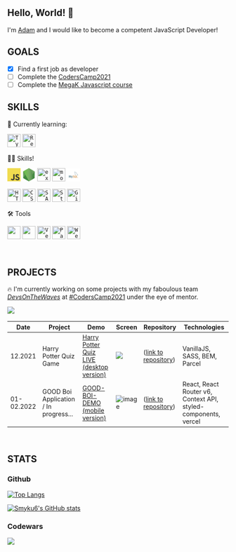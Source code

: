 ## Hello, World! 👋
I'm [Adam](https://www.linkedin.com/in/adam-smycz/) and I would like to become a competent JavaScript Developer!

## GOALS
- [x] Find a first job as developer
- [ ] Complete the [CodersCamp2021](https://www.coderscamp.pl/)
- [ ] Complete the [MegaK Javascript course](https://www.megak.pl/)

## SKILLS


 🌱 Currently learning:
 
 [<code><img width="30" height="30" title="TypeScript" src="https://th.bing.com/th/id/OIP.hGGBWVgH8Xocw91VdzJecgAAAA?pid=ImgDet&rs=1"></code>](https://www.typescriptlang.org/)
 [<code><img width="30" height="30" title="React" src="https://images.viblo.asia/1d949589-afdd-4a1e-b77f-c53fdaf8af13.png"></code>](https://reactjs.org/) 

🚴‍♂️ Skills!


[<code><img width="30" height="30" title="JavaScript" src="https://raw.githubusercontent.com/github/explore/80688e429a7d4ef2fca1e82350fe8e3517d3494d/topics/javascript/javascript.png"></code>](https://developer.mozilla.org/pl/docs/Web/JavaScript)
[<code><img width="30" height="30" title="nodeJs" src="https://raw.githubusercontent.com/github/explore/80688e429a7d4ef2fca1e82350fe8e3517d3494d/topics/nodejs/nodejs.png"></code>](https://nodejs.dev/)
[<code><img width="30" height="30" title="expressJs" src="https://hackr.io/tutorials/learn-express-js/logo/logo-express-js?ver=1557508379"></code>](https://expressjs.com/)
 [<code><img width="30" height="30" title="mongoDB" src="https://encrypted-tbn0.gstatic.com/images?q=tbn:ANd9GcTSq4D-zkg4ow2Uc7KpPfAAfyRy1tUwBZBnIg&usqp=CAU"></code>](https://www.mongodb.com/)
[<code><img width="30" height="30" title="MySQL" src="https://raw.githubusercontent.com/github/explore/80688e429a7d4ef2fca1e82350fe8e3517d3494d/topics/mysql/mysql.png"></code>](https://www.npmjs.com/package/mysql2)

[<code><img width="30" height="30" title="HTML5" src="https://upload.wikimedia.org/wikipedia/commons/thumb/3/38/HTML5_Badge.svg/2048px-HTML5_Badge.svg.png"></code>](https://www.w3schools.com/html/)
[<code><img width="30" height="30" title="CSS" src="https://upload.wikimedia.org/wikipedia/commons/thumb/6/62/CSS3_logo.svg/2048px-CSS3_logo.svg.png"></code>](https://www.w3schools.com/css/default.asp)
[<code><img width="30" height="30" title="SASS" src="https://sass-lang.com/assets/img/logos/logo-b6e1ef6e.svg"></code>](https://sass-lang.com/)
[<code><img width="30" height="30" title="Styled components" src="https://i.imgur.com/G0O5ZyW.png"></code>](https://styled-components.com/)
[<code><img width="30" height="30" title="Git" src="https://git-scm.com/images/logos/downloads/Git-Icon-1788C.png"></code>](https://git-scm.com/)

🛠️ Tools

[<code><img width="30" height="30" src="https://spece.it/wp-content/uploads/2020/03/1200px-Visual_Studio_Code_1.35_icon.svg.png"></code>](https://code.visualstudio.com/)
[<code><img width="30" height="30" src="https://upload.wikimedia.org/wikipedia/commons/thumb/7/71/WebStorm_Icon.png/1024px-WebStorm_Icon.png"></code>](https://www.jetbrains.com/webstorm/)
[<code><img width="30" height="30"  title="Vercel" src="https://i.imgur.com/cZWJJbL.png"></code>](https://vercel.com/)
[<code><img width="30" height="30" title="Parcel" src="https://i.imgur.com/nmBEs2D.png"></code>](https://parceljs.org/)
[<code><img width="30" height="30" title="Webpack" src="https://i.imgur.com/aUq1qoQ.png"></code>](https://webpack.js.org/) 

<br/>

## PROJECTS

🔥 I'm currently working on some projects with my faboulous team [*DevsOnTheWaves*](https://github.com/CC2021-WBL) at [#CodersCamp2021](https://www.coderscamp.pl/) under the eye of mentor.

[<img width="auto" height="120" src="https://user-images.githubusercontent.com/75560322/148567228-d9885122-dccb-4e19-aa5f-6e2e9d7e9ca3.png">](https://github.com/CC2021-WBL)

|Date|Project |Demo | Screen  | Repository|Technologies|
|--- |--- | --- | ---|---|---|
|12.2021 |Harry Potter Quiz Game|[Harry Potter Quiz LIVE (desktop version)](https://cc2021-wbl.github.io/Project-I/)|[<img width="auto" height="80" src="https://i.imgur.com/1nJmx3j.png">](https://cc2021-wbl.github.io/Project-I/)|([link to repository](https://github.com/CC2021-WBL/Project-I))|VanillaJS, SASS, BEM, Parcel|
|01-02.2022|GOOD Boi Application / In progress...|[GOOD-BOI-DEMO (mobile version)](https://good-boi-application-lime.vercel.app/)|![image](https://user-images.githubusercontent.com/75560322/149686422-3585ece8-67ce-469c-9068-15424844e7df.png)| ([link to repository](https://github.com/CC2021-WBL/GOOD-BOI-Application))|React, React Router v6,  Context API, styled-components, vercel|

 <br />


## STATS

### Github

[![Top Langs](https://github-readme-stats.vercel.app/api/top-langs/?username=Smyku6&theme=nightowl&show_icons=true&hide=java)](https://github.com/Smyku6/github-readme-stats)
  
[![Smyku6's GitHub stats](https://github-readme-stats.vercel.app/api?username=Smyku6&hide=stars&theme=nightowl&show_icons=true)](https://github.com/Smyku6/github-readme-stats)

### Codewars

[<img width="auto" height="auto" src="https://github-readme-codewars-stats.herokuapp.com/api/?username=Smyku6&badge&colormode=dark_mode">](https://www.codewars.com/users/Smyku6)

    
<!--
**Smyku6/Smyku6** is a ✨ _special_ ✨ repository because its `README.md` (this file) appears on your GitHub profile.
![](https://komarev.com/ghpvc/?username=Smyku6)
Here are some ideas to get you started:

- 🔭 I’m currently working on ...
- 🌱 I’m currently learning ...
- 👯 I’m looking to collaborate on ...
- 🤔 I’m looking for help with ...
- 💬 Ask me about ...
- 📫 How to reach me: ...
- 😄 Pronouns: ...
- ⚡ Fun fact: ...
-->
